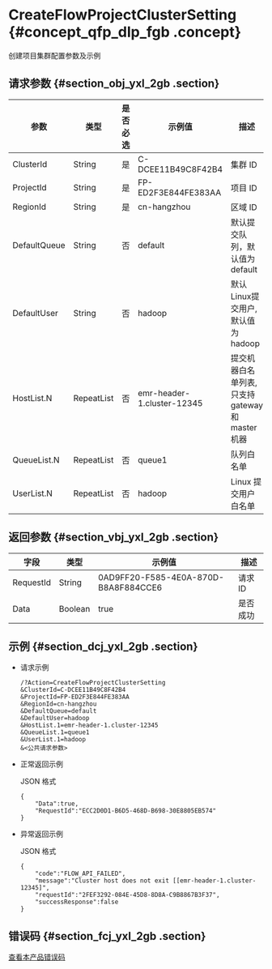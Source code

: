 # CreateFlowProjectClusterSetting {#concept_qfp_dlp_fgb .concept}

创建项目集群配置参数及示例

## 请求参数 {#section_obj_yxl_2gb .section}

|参数|类型|是否必选|示例值|描述|
|--|--|----|---|--|
|ClusterId|String|是|C-DCEE11B49C8F42B4|集群 ID|
|ProjectId|String|是|FP-ED2F3E844FE383AA|项目 ID|
|RegionId|String|是|cn-hangzhou|区域 ID|
|DefaultQueue|String|否|default|默认提交队列，默认值为 default|
|DefaultUser|String|否|hadoop|默认Linux提交用户, 默认值为hadoop|
|HostList.N|RepeatList|否|emr-header-1.cluster-12345|提交机器白名单列表, 只支持 gateway 和 master 机器|
|QueueList.N|RepeatList|否|queue1|队列白名单|
|UserList.N|RepeatList|否|hadoop|Linux 提交用户白名单|

## 返回参数 {#section_vbj_yxl_2gb .section}

|字段|类型|示例值|描述|
|--|--|---|--|
|RequestId|String|0AD9FF20-F585-4E0A-870D-B8A8F884CCE6|请求 ID|
|Data|Boolean|true|是否成功|

## 示例 {#section_dcj_yxl_2gb .section}

-   请求示例

    ```
    /?Action=CreateFlowProjectClusterSetting
    &ClusterId=C-DCEE11B49C8F42B4
    &ProjectId=FP-ED2F3E844FE383AA
    &RegionId=cn-hangzhou
    &DefaultQueue=default
    &DefaultUser=hadoop
    &HostList.1=emr-header-1.cluster-12345
    &QueueList.1=queue1
    &UserList.1=hadoop
    &<公共请求参数>
    ```

-   正常返回示例

    JSON 格式

    ```
    {
    	"Data":true,
    	"RequestId":"ECC2D0D1-B6D5-468D-B698-30E8805EB574"
    }
    ```

-   异常返回示例

    JSON 格式

    ```
    {
    	"code":"FLOW_API_FAILED",
    	"message":"Cluster host does not exit [[emr-header-1.cluster-12345]",
    	"requestId":"2FEF3292-084E-45D8-8D8A-C9B8867B3F37",
    	"successResponse":false
    }
    ```


## 错误码 {#section_fcj_yxl_2gb .section}

[查看本产品错误码](https://error-center.alibabacloud.com/status/product/Emr)

